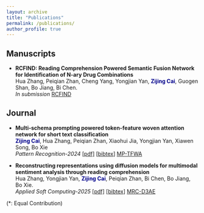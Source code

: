 ```yaml
---
layout: archive
title: "Publications"
permalink: /publications/
author_profile: true
---
```


<!-- Place this tag in your head or just before your close body tag. -->

<script async defer src="https://buttons.github.io/buttons.js"></script>


## Manuscripts
- **RCFIND: Reading Comprehension Powered Semantic Fusion Network for Identification of N-ary Drug Combinations**\
Hua Zhang, Peiqian Zhan, Cheng Yang, Yongjian Yan, <span style="color:darkblue">**Zijing Cai**</span>, Guogen Shan, Bo Jiang, Bi Chen. \
*In submission* 
<a class="github-button" href="" data-show-count="true" aria-label="Star buttons/github-buttons on GitHub">RCFIND</a>

  
## Journal
- **Multi-schema prompting powered token-feature woven attention network for short text classification**\
<span style="color:darkblue">**Zijing Cai**</span>, Hua Zhang, Peiqian Zhan, Xiaohui Jia, Yongjian Yan, Xiawen Song, Bo Xie \
*Pattern Recognition-2024* [[pdf]](https://www.sciencedirect.com/science/article/pii/S0031320324005338) [[bibtex]()]
<a class="github-button" href="https://github.com/Aaronzijingcai/MP-TFWA" data-show-count="true" aria-label="Star buttons/github-buttons on GitHub">MP-TFWA</a>

- **Reconstructing representations using diffusion models for multimodal  sentiment analysis through reading comprehension**\
Hua Zhang, Yongjian Yan, <span style="color:darkblue">**Zijing Cai**</span>, Peiqian Zhan, Bi Chen, Bo Jiang, Bo Xie. \
*Applied Soft Computing-2025* [[pdf]](https://www.sciencedirect.com/science/article/abs/pii/S1568494624011207) [[bibtex]()]
<a class="github-button" href="" data-show-count="true" aria-label="Star buttons/github-buttons on GitHub">MRC-D3AE</a>



(\*: Equal Contribution)
